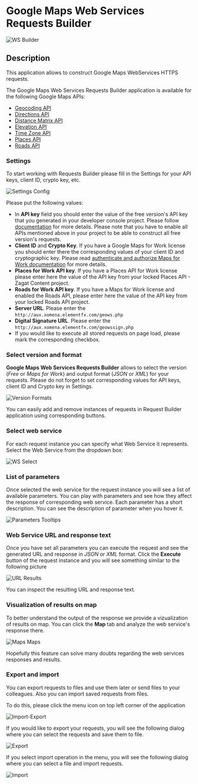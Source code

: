 Google Maps Web Services Requests Builder
==========================================

![WS Builder](/image/docs/geo-ws.png?raw=true "Maps WS Builder")

## Description
This application allows to construct Google Maps WebServices HTTPS requests.

The Google Maps Web Services Requests Builder application is available for the following Google Maps 
APIs:

 - [Geocoding API]
 - [Directions API]
 - [Distance Matrix API]
 - [Elevation API]
 - [Time Zone API]
 - [Places API]
 - [Roads API]

### Settings

To start working with Requests Builder please fill in the Settings for your API keys, client ID, crypto key, etc. 

![Settings Config](/image/docs/geo-ws-settings.png?raw=true "Maps WS Builder Settings")

Please put the following values:
 - In **API key** field you should enter the value of the free version's API key that you generated in your developer console project. Please follow [documentation](https://developers.google.com/maps/documentation/geocoding/get-api-key) for more details. Please note that you have to enable all APIs mentioned above in your project to be able to construct all free version's requests.
 - **Client ID** and **Crypto Key**. If you have a Google Maps for Work license you should enter there the corresponding values of your client ID and cryptographic key. Please read [authenticate and authorize Maps for Work documentation](https://developers.google.com/maps/documentation/business/webservices/auth) for more details.
 - **Places for Work API key**. If you have a Places API for Work license please enter here the value of the API key from your locked Places API - Zagat Content project.
 - **Roads for Work API key**. If you have a Maps for Work license and enabled the Roads API, please enter here the value of the API key from your locked Roads API project.
 - **Server URL**. Please enter the `http://aux.xomena.elementfx.com/geows.php`
 - **Digital Signature URL**. Please enter the `http://aux.xomena.elementfx.com/geowssign.php`
 - If you would like to execute all stored requests on page load, please mark the corresponding checkbox.
 
 ### Select version and format
 
 **Google Maps Web Services Requests Builder** allows to select the version (_Free_ or _Maps for Work_) and output format (_JSON_ or _XML_) for your requests. Please do not forget to set corresponding values for API keys, client ID and Crypto key in Settings.
 
 ![Version Formats](/image/docs/geo-ws-version-format.png?raw=true "Maps WS Builder Version and Format")
 
 You can easily add and remove instances of requests in Request Builder application using corresponding buttons.
 
 ### Select web service
 
 For each request instance you can specify what Web Service it represents. Select the Web Service from the dropdown box:
 
 ![WS Select](/image/docs/geo-ws-services.png?raw=true "Maps WS Builder Select Web Service")
 
 ### List of parameters 
 
 Once selected the web service for the request instance you will see a list of available parameters. You can play with parameters and see how they affect the response of corresponding web service. Each parameter has a short description. You can see the description of parameter when you hover it.
 
 ![Parameters Tooltips](/image/docs/geo-ws-params-tooltips.png?raw=true "Maps WS Builder Parameters and Tooltips")
 
 ### Web Service URL and response text
 
 Once you have set all parameters you can execute the request and see the generated URL and response in _JSON_ or _XML_ format. Click the **Execute** button of the request instance and you will see something similar to the following picture
 
 ![URL Results](/image/docs/geo-ws-results.png?raw=true "Maps WS Builder URL and Results")
 
 You can inspect the resulting URL and response text.
 
 ### Visualization of results on map
 
 To better understand the output of the response we provide a vizualization of results on map. You can click the **Map** tab and analyze the web service's response there. 
 
 ![Maps Maps](/image/docs/geo-ws-maps.png?raw=true "Maps WS Builder Maps")
 
 Hopefully this feature can solve many doubts regarding the web services responses and results. 
 
 ### Export and import
 
 You can export requests to files and use them later or send files to your colleagues. Also you can import saved requests from files.
 
 To do this, please click the menu icon on top left corner of the application
 
 ![Import-Export](/image/docs/geo-ws-import-export.png?raw=true "Maps WS Builder Import-Export")
 
 If you would like to export your requests, you will see the following dialog where you can select the requests and save them to file.
 
 ![Export](/image/docs/geo-ws-export.png?raw=true "Maps WS Builder Export")
 
 If you select import operation in the menu, you will see the following dialog where you can select a file and import requests.
 
 ![Import](/image/docs/geo-ws-import.png?raw=true "Maps WS Builder Import")
 
 
[Geocoding API]: https://developers.google.com/maps/documentation/geocoding 
[Directions API]: https://developers.google.com/maps/documentation/directions
[Distance Matrix API]: https://developers.google.com/maps/documentation/distancematrix
[Elevation API]: https://developers.google.com/maps/documentation/elevation
[Time Zone API]: https://developers.google.com/maps/documentation/timezone
[Places API]: https://developers.google.com/places/documentation/index
[Roads API]: https://developers.google.com/maps/documentation/roads